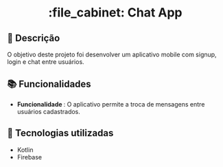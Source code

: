 <h1 align="center">:file_cabinet: Chat App</h1>

## :memo: Descrição
O objetivo deste projeto foi desenvolver um aplicativo mobile com signup, login e chat entre usuários. 

## :books: Funcionalidades
* <b>Funcionalidade </b>: O aplicativo permite a troca de mensagens entre usuários cadastrados.

## :wrench: Tecnologias utilizadas
* Kotlin
* Firebase


